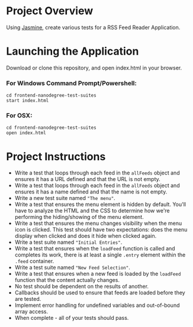 # Project Overview

Using [Jasmine](http://jasmine.github.io/), create various tests for a RSS Feed Reader Application.

# Launching the Application

Download or clone this repository, and open index.html in your browser.

### For Windows Command Prompt/Powershell:

    cd frontend-nanodegree-test-suites
    start index.html

### For OSX:

    cd frontend-nanodegree-test-suites
    open index.html

# Project Instructions

* Write a test that loops through each feed in the `allFeeds` object and ensures it has a URL defined and that the URL is not empty.
*  Write a test that loops through each feed in the `allFeeds` object and ensures it has a name defined and that the name is not empty.
*  Write a new test suite named `"The menu"`.
*  Write a test that ensures the menu element is hidden by default. You'll have to analyze the HTML and the CSS to determine how we're performing the hiding/showing of the menu element.
*  Write a test that ensures the menu changes visibility when the menu icon is clicked. This test should have two expectations: does the menu display when clicked and does it hide when clicked again.
*  Write a test suite named `"Initial Entries"`.
*  Write a test that ensures when the `loadFeed` function is called and completes its work, there is at least a single `.entry` element within the `.feed` container.
*  Write a test suite named `"New Feed Selection"`.
*  Write a test that ensures when a new feed is loaded by the `loadFeed` function that the content actually changes.
*  No test should be dependent on the results of another.
*  Callbacks should be used to ensure that feeds are loaded before they are tested.
*  Implement error handling for undefined variables and out-of-bound array access.
*  When complete - all of your tests should pass. 

